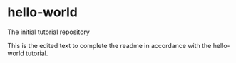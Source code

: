 # hello-world
The initial tutorial repository

This is the edited text to complete the readme in accordance with the hello-world tutorial.
